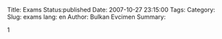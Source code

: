 Title: Exams
Status:published
Date: 2007-10-27 23:15:00
Tags: 
Category: 
Slug: exams
lang: en
Author: Bulkan Evcimen
Summary: 

1
